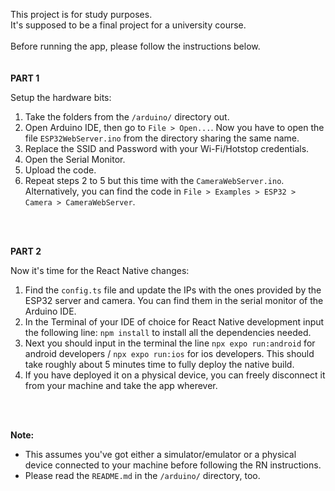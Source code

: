 This project is for study purposes.<br>
It's supposed to be a final project for a university course.
<br>
<br>
Before running the app, please follow the instructions below.<br>
<br>
<br>
<b>PART 1</b><br>

Setup the hardware bits:
1. Take the folders from the ```/arduino/``` directory out.
2. Open Arduino IDE, then go to ```File > Open...```. Now you have to open the file ```ESP32WebServer.ino``` from the directory sharing the same name.
3. Replace the SSID and Password with your Wi-Fi/Hotstop credentials.
4. Open the Serial Monitor.
5. Upload the code.
6. Repeat steps 2 to 5 but this time with the ```CameraWebServer.ino```.
   Alternatively, you can find the code in ```File > Examples > ESP32 > Camera > CameraWebServer```.
<br>
<br>

<b>PART 2</b><br>

Now it's time for the React Native changes:
1. Find the ```config.ts``` file and update the IPs with the ones provided by the ESP32 server and camera. You can find them in the serial monitor of the Arduino IDE.
2. In the Terminal of your IDE of choice for React Native development input the following line: ```npm install``` to install all the dependencies needed.
3. Next you should input in the terminal the line ```npx expo run:android``` for android developers / ```npx expo run:ios``` for ios developers. This should take roughly about 5 minutes time to fully deploy the native build.
4. If you have deployed it on a physical device, you can freely disconnect it from your machine and take the app wherever.
<br>
<br>

<b>Note:</b>
- This assumes you've got either a simulator/emulator or a physical device connected to your machine before following the RN instructions.
- Please read the ```README.md``` in the ```/arduino/``` directory, too.

